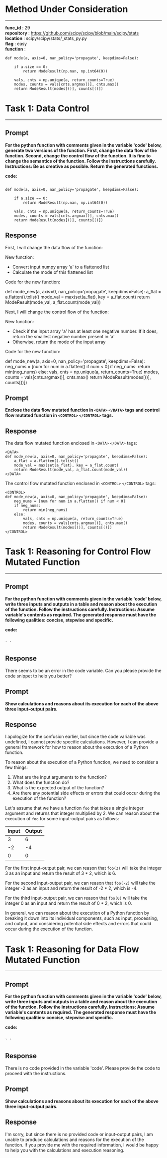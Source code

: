 # Method Under Consideration

---

**func_id** : 29 <br/> 
 **repository** : https://github.com/scipy/scipy/blob/main/scipy/stats <br/> 
**location** : scipy/scipy/stats/_stats_py.py  <br/> 
**flag** : easy <br/> 
**function** : <br/> 
``` <br/> 
def mode(a, axis=0, nan_policy='propagate', keepdims=False):

    if a.size == 0:
        return ModeResult(np.nan, np.int64(0))

    vals, cnts = np.unique(a, return_counts=True)
    modes, counts = vals[cnts.argmax()], cnts.max()
    return ModeResult(modes[()], counts[()]) 
``` 


# Task 1: Data Control

---

## Prompt

**For the python function with comments given in the variable 'code' below, generate two versions of the function. First, change the data flow of the function. Second, change the control flow of the function. It is fine to change the semantics of the function. Follow the instructions carefully. Instructions: Be as creative as possible. Return the generated functions.**

**code:**

```

def mode(a, axis=0, nan_policy='propagate', keepdims=False):

    if a.size == 0:
        return ModeResult(np.nan, np.int64(0))

    vals, cnts = np.unique(a, return_counts=True)
    modes, counts = vals[cnts.argmax()], cnts.max()
    return ModeResult(modes[()], counts[()])

```

## Response

First, I will change the data flow of the function:

New function:
- Convert input numpy array 'a' to a flattened list 
- Calculate the mode of this flattened list

Code for the new function:


def mode_new(a, axis=0, nan_policy='propagate', keepdims=False):
    a_flat = a.flatten().tolist()
    mode_val = max(set(a_flat), key = a_flat.count)
    return ModeResult(mode_val, a_flat.count(mode_val))


Next, I will change the control flow of the function:

New function:
- Check if the input array 'a' has at least one negative number. If it does, return the smallest negative number present in 'a'
- Otherwise,  return the mode of the input array

Code for the new function:



def mode_new(a, axis=0, nan_policy='propagate', keepdims=False):
    neg_nums = [num for num in a.flatten() if num < 0]
    if neg_nums:
        return min(neg_nums)
    else:
        vals, cnts = np.unique(a, return_counts=True)
        modes, counts = vals[cnts.argmax()], cnts.max()
        return ModeResult(modes[()], counts[()])

## Prompt

**Enclose the data flow mutated function in `<DATA>` `</DATA>` tags and control flow mutated function in `<CONTROL>` `</CONTROL>` tags.**

## Response

The data flow mutated function enclosed in `<DATA>` `</DATA>` tags:

```
<DATA>
def mode_new(a, axis=0, nan_policy='propagate', keepdims=False):
    a_flat = a.flatten().tolist()
    mode_val = max(set(a_flat), key = a_flat.count)
    return ModeResult(mode_val, a_flat.count(mode_val))
</DATA>
```

The control flow mutated function enclosed in `<CONTROL>` `</CONTROL>` tags:

```
<CONTROL>
def mode_new(a, axis=0, nan_policy='propagate', keepdims=False):
    neg_nums = [num for num in a.flatten() if num < 0]
    if neg_nums:
        return min(neg_nums)
    else:
        vals, cnts = np.unique(a, return_counts=True)
        modes, counts = vals[cnts.argmax()], cnts.max()
        return ModeResult(modes[()], counts[()])
</CONTROL>
```

# Task 1: Reasoning for Control Flow Mutated Function

---

## Prompt

**For the python function with comments given in the variable 'code' below, write three inputs and outputs in a table and reason about the execution of the function. Follow the instructions carefully. Instructions: Assume variable's contents as required. The generated response must have the following qualities: concise, stepwise and specific.**

**code:**

```

` `

```

## Response

There seems to be an error in the code variable. Can you please provide the code snippet to help you better?

## Prompt

**Show calculations and reasons about its execution for each of the above three input-output pairs.**

## Response

I apologize for the confusion earlier, but since the code variable was undefined, I cannot provide specific calculations. However, I can provide a general framework for how to reason about the execution of a Python function.

To reason about the execution of a Python function, we need to consider a few things:

1. What are the input arguments to the function?
2. What does the function do?
3. What is the expected output of the function?
4. Are there any potential side effects or errors that could occur during the execution of the function?

Let's assume that we have a function `foo` that takes a single integer argument and returns that integer multiplied by 2. We can reason about the execution of `foo` for some input-output pairs as follows:

| Input | Output |
|-------|--------|
| 3     | 6      |
| -2    | -4     |
| 0     | 0      |

For the first input-output pair, we can reason that `foo(3)` will take the integer 3 as an input and return the result of 3 * 2, which is 6. 

For the second input-output pair, we can reason that `foo(-2)` will take the integer -2 as an input and return the result of -2 * 2, which is -4.

For the third input-output pair, we can reason that `foo(0)` will take the integer 0 as an input and return the result of 0 * 2, which is 0.

In general, we can reason about the execution of a Python function by breaking it down into its individual components, such as input, processing, and output, and considering potential side effects and errors that could occur during the execution of the function.

# Task 1: Reasoning for Data Flow Mutated Function

---

## Prompt

**For the python function with comments given in the variable 'code' below, write three inputs and outputs in a table and reason about the execution of the function. Follow the instructions carefully. Instructions: Assume variable's contents as required. The generated response must have the following qualities: concise, stepwise and specific.**

**code:**

```

` `

```

## Response

There is no code provided in the variable 'code'. Please provide the code to proceed with the instructions.

## Prompt

**Show calculations and reasons about its execution for each of the above three input-output pairs.**

## Response

I'm sorry, but since there is no provided code or input-output pairs, I am unable to produce calculations and reasons for the execution of the function. If you provide me with the required information, I would be happy to help you with the calculations and execution reasoning.
